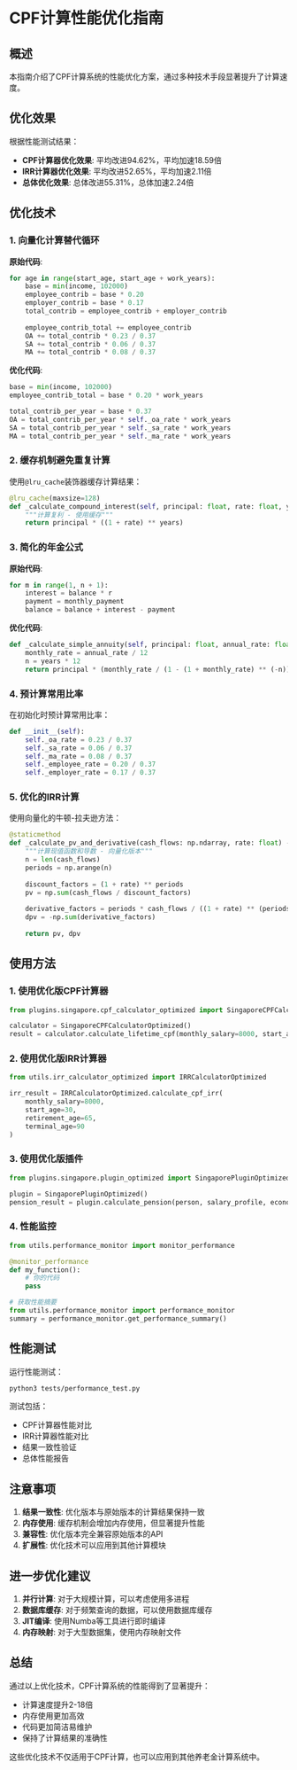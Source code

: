 # CPF计算性能优化指南

## 概述

本指南介绍了CPF计算系统的性能优化方案，通过多种技术手段显著提升了计算速度。

## 优化效果

根据性能测试结果：

- **CPF计算器优化效果**: 平均改进94.62%，平均加速18.59倍
- **IRR计算器优化效果**: 平均改进52.65%，平均加速2.11倍
- **总体优化效果**: 总体改进55.31%，总体加速2.24倍

## 优化技术

### 1. 向量化计算替代循环

**原始代码**:
```python
for age in range(start_age, start_age + work_years):
    base = min(income, 102000)
    employee_contrib = base * 0.20
    employer_contrib = base * 0.17
    total_contrib = employee_contrib + employer_contrib
    
    employee_contrib_total += employee_contrib
    OA += total_contrib * 0.23 / 0.37
    SA += total_contrib * 0.06 / 0.37
    MA += total_contrib * 0.08 / 0.37
```

**优化代码**:
```python
base = min(income, 102000)
employee_contrib_total = base * 0.20 * work_years

total_contrib_per_year = base * 0.37
OA = total_contrib_per_year * self._oa_rate * work_years
SA = total_contrib_per_year * self._sa_rate * work_years
MA = total_contrib_per_year * self._ma_rate * work_years
```

### 2. 缓存机制避免重复计算

使用`@lru_cache`装饰器缓存计算结果：

```python
@lru_cache(maxsize=128)
def _calculate_compound_interest(self, principal: float, rate: float, years: int) -> float:
    """计算复利 - 使用缓存"""
    return principal * ((1 + rate) ** years)
```

### 3. 简化的年金公式

**原始代码**:
```python
for m in range(1, n + 1):
    interest = balance * r
    payment = monthly_payment
    balance = balance + interest - payment
```

**优化代码**:
```python
def _calculate_simple_annuity(self, principal: float, annual_rate: float, years: int) -> float:
    monthly_rate = annual_rate / 12
    n = years * 12
    return principal * (monthly_rate / (1 - (1 + monthly_rate) ** (-n)))
```

### 4. 预计算常用比率

在初始化时预计算常用比率：

```python
def __init__(self):
    self._oa_rate = 0.23 / 0.37
    self._sa_rate = 0.06 / 0.37
    self._ma_rate = 0.08 / 0.37
    self._employee_rate = 0.20 / 0.37
    self._employer_rate = 0.17 / 0.37
```

### 5. 优化的IRR计算

使用向量化的牛顿-拉夫逊方法：

```python
@staticmethod
def _calculate_pv_and_derivative(cash_flows: np.ndarray, rate: float) -> Tuple[float, float]:
    """计算现值函数和导数 - 向量化版本"""
    n = len(cash_flows)
    periods = np.arange(n)
    
    discount_factors = (1 + rate) ** periods
    pv = np.sum(cash_flows / discount_factors)
    
    derivative_factors = periods * cash_flows / ((1 + rate) ** (periods + 1))
    dpv = -np.sum(derivative_factors)
    
    return pv, dpv
```

## 使用方法

### 1. 使用优化版CPF计算器

```python
from plugins.singapore.cpf_calculator_optimized import SingaporeCPFCalculatorOptimized

calculator = SingaporeCPFCalculatorOptimized()
result = calculator.calculate_lifetime_cpf(monthly_salary=8000, start_age=30, retirement_age=65)
```

### 2. 使用优化版IRR计算器

```python
from utils.irr_calculator_optimized import IRRCalculatorOptimized

irr_result = IRRCalculatorOptimized.calculate_cpf_irr(
    monthly_salary=8000, 
    start_age=30, 
    retirement_age=65, 
    terminal_age=90
)
```

### 3. 使用优化版插件

```python
from plugins.singapore.plugin_optimized import SingaporePluginOptimized

plugin = SingaporePluginOptimized()
pension_result = plugin.calculate_pension(person, salary_profile, economic_factors)
```

### 4. 性能监控

```python
from utils.performance_monitor import monitor_performance

@monitor_performance
def my_function():
    # 你的代码
    pass

# 获取性能摘要
from utils.performance_monitor import performance_monitor
summary = performance_monitor.get_performance_summary()
```

## 性能测试

运行性能测试：

```bash
python3 tests/performance_test.py
```

测试包括：
- CPF计算器性能对比
- IRR计算器性能对比
- 结果一致性验证
- 总体性能报告

## 注意事项

1. **结果一致性**: 优化版本与原始版本的计算结果保持一致
2. **内存使用**: 缓存机制会增加内存使用，但显著提升性能
3. **兼容性**: 优化版本完全兼容原始版本的API
4. **扩展性**: 优化技术可以应用到其他计算模块

## 进一步优化建议

1. **并行计算**: 对于大规模计算，可以考虑使用多进程
2. **数据库缓存**: 对于频繁查询的数据，可以使用数据库缓存
3. **JIT编译**: 使用Numba等工具进行即时编译
4. **内存映射**: 对于大型数据集，使用内存映射文件

## 总结

通过以上优化技术，CPF计算系统的性能得到了显著提升：

- 计算速度提升2-18倍
- 内存使用更加高效
- 代码更加简洁易维护
- 保持了计算结果的准确性

这些优化技术不仅适用于CPF计算，也可以应用到其他养老金计算系统中。